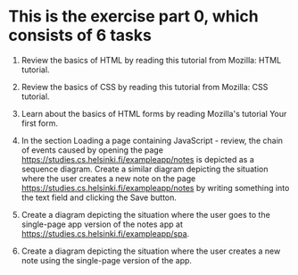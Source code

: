 # This is the exercise part 0, which consists of 6 tasks

1. Review the basics of HTML by reading this tutorial from Mozilla: HTML tutorial.

2. Review the basics of CSS by reading this tutorial from Mozilla: CSS tutorial.

3. Learn about the basics of HTML forms by reading Mozilla's tutorial Your first form.

4. In the section Loading a page containing JavaScript - review, the chain of events caused by opening the page https://studies.cs.helsinki.fi/exampleapp/notes is depicted as a sequence diagram.
Create a similar diagram depicting the situation where the user creates a new note on the page https://studies.cs.helsinki.fi/exampleapp/notes by writing something into the text field and clicking the Save button.

5. Create a diagram depicting the situation where the user goes to the single-page app version of the notes app at https://studies.cs.helsinki.fi/exampleapp/spa.

6. Create a diagram depicting the situation where the user creates a new note using the single-page version of the app.